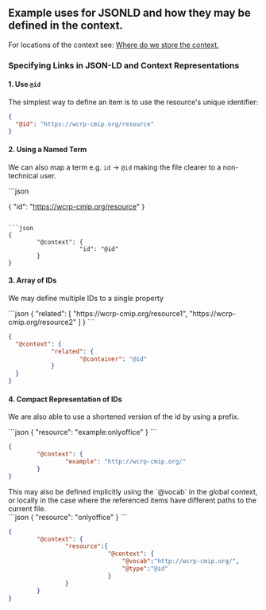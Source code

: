 

## Example uses for JSONLD and how they may be defined in the context. 

For locations of the context see: 
[Where do we store the context.](../Repository_structure_and_automations/Context.md)



### Specifying Links in JSON-LD and Context Representations

#### 1. Use `@id`
The simplest way to define an item is to use the resource's unique identifier:
```json
{
  "@id": "https://wcrp-cmip.org/resource"
}
```

#### 2. Using a Named Term
We can also map a term e.g. `id` -> `@id` making the file clearer to a non-technical user. 
<div class="grid" markdown>
```json

{
        "id": "https://wcrp-cmip.org/resource"
}
```

```json
{
        "@context": {
                    "id": "@id"
        }
}
```
</div>

#### 3. Array of IDs
We may define multiple IDs to a single property

<div class="grid" markdown>
```json
{
        "related": [
                    "https://wcrp-cmip.org/resource1",
                    "https://wcrp-cmip.org/resource2"
        ]
}
```

```json
{
  "@context": {
            "related": {
                    "@container": "@id"
            }
  }
}
```
</div>

#### 4. Compact Representation of IDs
We are also able to use a shortened version of the id by using a prefix. 

<div class="grid" markdown>
```json
{
         "resource": "example:onlyoffice"
}
```

```json
{
        "@context": {
                "example": "http://wcrp-cmip.org/"
        }
}
```

</div>
This may also be defined implicitly using the `@vocab` in the global context, or locally in the case where the referenced items have  different paths to the current file. 


<div class="grid" markdown>
```json
{
         "resource": "onlyoffice"
}
```

```json
{
        "@context": {
                "resource":{ 
                            "@context": {
                                "@vocab":"http://wcrp-cmip.org/",
                                "@type":"@id"
                            }
                }
        }
}
```